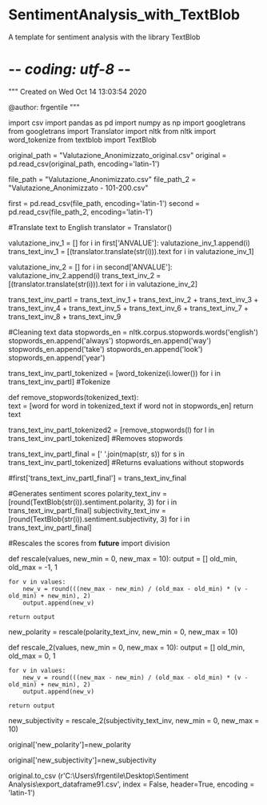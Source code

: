 # SentimentAnalysis_with_TextBlob
A template for sentiment analysis with the library TextBlob

# -*- coding: utf-8 -*-
"""
Created on Wed Oct 14 13:03:54 2020

@author: frgentile
"""

import csv
import pandas as pd
import numpy as np
import googletrans
from googletrans import Translator
import nltk
from nltk import word_tokenize
from textblob import TextBlob


original_path = "Valutazione_Anonimizzato_original.csv"
original = pd.read_csv(original_path, encoding='latin-1')


file_path = "Valutazione_Anonimizzato.csv"
file_path_2 = "Valutazione_Anonimizzato - 101-200.csv"

first = pd.read_csv(file_path, encoding='latin-1')
second = pd.read_csv(file_path_2, encoding='latin-1')


#Translate text to English
translator = Translator()

valutazione_inv_1 = []
for i in first['ANVALUE']:
    valutazione_inv_1.append(i)
trans_text_inv_1 = [(translator.translate(str(i))).text for i in valutazione_inv_1] 


valutazione_inv_2 = []
for i in second['ANVALUE']:
    valutazione_inv_2.append(i)
trans_text_inv_2 = [(translator.translate(str(i))).text for i in valutazione_inv_2] 


trans_text_inv_partI = trans_text_inv_1 + trans_text_inv_2 + trans_text_inv_3 + trans_text_inv_4 + trans_text_inv_5 + trans_text_inv_6 + trans_text_inv_7 + trans_text_inv_8 + trans_text_inv_9          


#Cleaning text data
stopwords_en = nltk.corpus.stopwords.words('english')
stopwords_en.append('always')
stopwords_en.append('way')
stopwords_en.append('take')
stopwords_en.append('look')
stopwords_en.append('year')

trans_text_inv_partI_tokenized = [word_tokenize(i.lower()) for i in trans_text_inv_partI]  #Tokenize

def remove_stopwords(tokenized_text):    
    text = [word for word in tokenized_text if word not in stopwords_en]
    return text

trans_text_inv_partI_tokenized2 = [remove_stopwords(l) for l in trans_text_inv_partI_tokenized] #Removes stopwords

trans_text_inv_partI_final = [' '.join(map(str, s)) for s in trans_text_inv_partI_tokenized]  #Returns evaluations without stopwords

#first['trans_text_inv_partI_final'] = trans_text_inv_final


#Generates sentiment scores
polarity_text_inv = [round(TextBlob(str(i)).sentiment.polarity, 3) for i in trans_text_inv_partI_final] 
subjectivity_text_inv = [round(TextBlob(str(i)).sentiment.subjectivity, 3) for i in trans_text_inv_partI_final] 


#Rescales the scores
from __future__ import division

def rescale(values, new_min = 0, new_max = 10):
    output = []
    old_min, old_max = -1, 1

    for v in values:
        new_v = round(((new_max - new_min) / (old_max - old_min) * (v - old_min) + new_min), 2)
        output.append(new_v)

    return output


new_polarity = rescale(polarity_text_inv, new_min = 0, new_max = 10)

def rescale_2(values, new_min = 0, new_max = 10):
    output = []
    old_min, old_max = 0, 1

    for v in values:
        new_v = round(((new_max - new_min) / (old_max - old_min) * (v - old_min) + new_min), 2)
        output.append(new_v)

    return output

new_subjectivity = rescale_2(subjectivity_text_inv, new_min = 0, new_max = 10)

original['new_polarity']=new_polarity

original['new_subjectivity']=new_subjectivity

original.to_csv (r'C:\Users\frgentile\Desktop\Sentiment Analysis\export_dataframe91.csv', index = False, header=True, encoding = 'latin-1')



